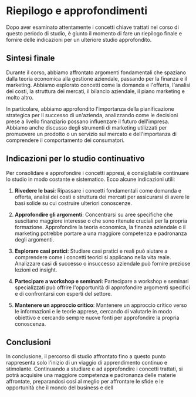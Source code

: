 # Riepilogo e approfondimenti

Dopo aver esaminato attentamente i concetti chiave trattati nel corso di questo periodo di studio, è giunto il momento di fare un riepilogo finale e fornire delle indicazioni per un ulteriore studio approfondito.

## Sintesi finale

Durante il corso, abbiamo affrontato argomenti fondamentali che spaziano dalla teoria economica alla gestione aziendale, passando per la finanza e il marketing. Abbiamo esplorato concetti come la domanda e l'offerta, l'analisi dei costi, la struttura dei mercati, il bilancio aziendale, il piano marketing e molto altro.

In particolare, abbiamo approfondito l'importanza della pianificazione strategica per il successo di un'azienda, analizzando come le decisioni prese a livello finanziario possano influenzare il futuro dell'impresa. Abbiamo anche discusso degli strumenti di marketing utilizzati per promuovere un prodotto o un servizio sul mercato e dell'importanza di comprendere il comportamento dei consumatori.

## Indicazioni per lo studio continuativo

Per consolidare e approfondire i concetti appresi, è consigliabile continuare lo studio in modo costante e sistematico. Ecco alcune indicazioni utili:

1. **Rivedere le basi**: Ripassare i concetti fondamentali come domanda e offerta, analisi dei costi e struttura dei mercati per assicurarsi di avere le basi solide su cui costruire ulteriori conoscenze.

2. **Approfondire gli argomenti**: Concentrarsi su aree specifiche che suscitano maggiore interesse o che sono ritenute cruciali per la propria formazione. Approfondire la teoria economica, la finanza aziendale o il marketing potrebbe portare a una maggiore competenza e padronanza degli argomenti.

3. **Esplorare casi pratici**: Studiare casi pratici e reali può aiutare a comprendere come i concetti teorici si applicano nella vita reale. Analizzare casi di successo o insuccesso aziendale può fornire preziose lezioni ed insight.

4. **Partecipare a workshop e seminari**: Partecipare a workshop e seminari specializzati può offrire l'opportunità di approfondire argomenti specifici e di confrontarsi con esperti del settore.

5. **Mantenere un approccio critico**: Mantenere un approccio critico verso le informazioni e le teorie apprese, cercando di valutarle in modo obiettivo e cercando sempre nuove fonti per approfondire la propria conoscenza.

## Conclusioni

In conclusione, il percorso di studio affrontato fino a questo punto rappresenta solo l'inizio di un viaggio di apprendimento continuo e stimolante. Continuando a studiare e ad approfondire i concetti trattati, si potrà acquisire una maggiore competenza e padronanza delle materie affrontate, preparandosi così al meglio per affrontare le sfide e le opportunità che il mondo del business e dell